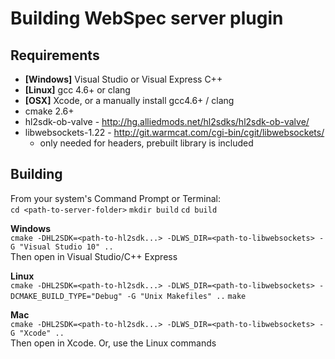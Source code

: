 Building WebSpec server plugin
==============================

Requirements
-
* **[Windows]** Visual Studio or Visual Express C++
* **[Linux]** gcc 4.6+ or clang
* **[OSX]** Xcode, or a manually install gcc4.6+ / clang
* cmake 2.6+
* hl2sdk-ob-valve - http://hg.alliedmods.net/hl2sdks/hl2sdk-ob-valve/
* libwebsockets-1.22 - http://git.warmcat.com/cgi-bin/cgit/libwebsockets/
    * only needed for headers, prebuilt library is included

Building
-
From your system's Command Prompt or Terminal:  
`cd <path-to-server-folder>`
`mkdir build`
`cd build`
  
**Windows**  
`cmake -DHL2SDK=<path-to-hl2sdk...> -DLWS_DIR=<path-to-libwebsockets> -G "Visual Studio 10" ..`  
Then open in Visual Studio/C++ Express  

**Linux**  
`cmake -DHL2SDK=<path-to-hl2sdk...> -DLWS_DIR=<path-to-libwebsockets> -DCMAKE_BUILD_TYPE="Debug" -G "Unix Makefiles" ..`
`make`  
  
**Mac**  
`cmake -DHL2SDK=<path-to-hl2sdk...> -DLWS_DIR=<path-to-libwebsockets> -G "Xcode" ..`  
Then open in Xcode. Or, use the Linux commands